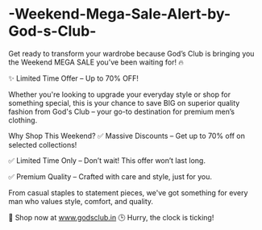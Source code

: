 # -Weekend-Mega-Sale-Alert-by-God-s-Club-

Get ready to transform your wardrobe because God’s Club is bringing you the Weekend MEGA SALE you’ve been waiting for! 🔥

✨ Limited Time Offer – Up to 70% OFF!

Whether you're looking to upgrade your everyday style or shop for something special, this is your chance to save BIG on superior quality fashion from God's Club – your go-to destination for premium men’s clothing.

Why Shop This Weekend?
✅ Massive Discounts – Get up to 70% off on selected collections!

✅ Limited Time Only – Don’t wait! This offer won’t last long.

✅ Premium Quality – Crafted with care and style, just for you.

From casual staples to statement pieces, we've got something for every man who values style, comfort, and quality.

🔗 Shop now at www.godsclub.in
🕒 Hurry, the clock is ticking!

